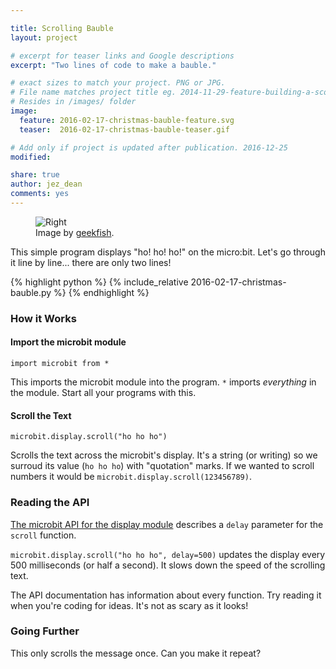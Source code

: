 ```yaml
---

title: Scrolling Bauble
layout: project

# excerpt for teaser links and Google descriptions
excerpt: "Two lines of code to make a bauble."

# exact sizes to match your project. PNG or JPG.
# File name matches project title eg. 2014-11-29-feature-building-a-score-counter.png
# Resides in /images/ folder
image:
  feature: 2016-02-17-christmas-bauble-feature.svg
  teaser:  2016-02-17-christmas-bauble-teaser.gif

# Add only if project is updated after publication. 2016-12-25
modified:

share: true
author: jez_dean
comments: yes
---
```




<figure class="pull-right">
  <img src="{{ site.baseurl }}/images/2016-02-17-christmas-bauble-teaser.gif" alt="Right">
  <figcaption>Image by <a href="https://github.com/geekfish">geekfish</a>.</figcaption>
</figure>


This simple program displays "ho! ho! ho!" on the micro:bit. Let's go through it line by line... there are only two lines!

{% highlight python %}
{% include_relative 2016-02-17-christmas-bauble.py %}
{% endhighlight %}


### How it Works

#### Import the microbit module

`import microbit from *` 

This imports the microbit module into the program. `*` imports _everything_ in the module. Start all your programs with this.

#### Scroll the Text
`microbit.display.scroll("ho ho ho")` 

Scrolls the text across the microbit's display. It's a string (or writing) so we surroud its value (`ho ho ho`) with "quotation" marks. If we wanted to scroll numbers it would be `microbit.display.scroll(123456789)`.

### Reading the API

[The microbit API for the display module](http://microbit-micropython.readthedocs.org/en/latest/display.html) describes a `delay` parameter for the `scroll` function.

`microbit.display.scroll("ho ho ho", delay=500)` updates the display every 500 milliseconds (or half a second). It slows down the speed of the scrolling text.

The API documentation has information about every function. Try reading it when you're coding for ideas. It's not as scary as it looks!

### Going Further

This only scrolls the message once. Can you make it repeat?
